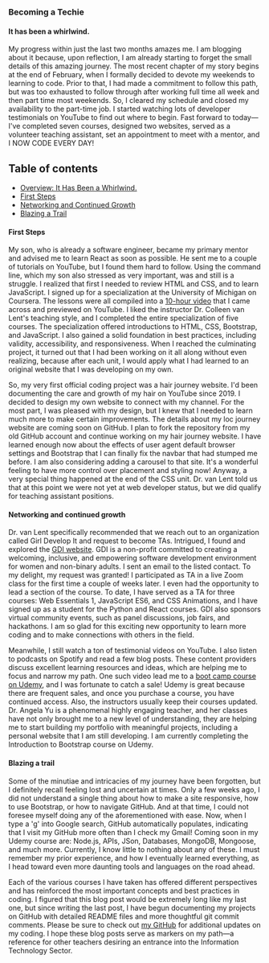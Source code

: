 ### Becoming a Techie

#### It has been a whirlwind.
My progress within just the last two months amazes me. I am blogging about it because, upon reflection, I am already starting to forget the small details of this amazing journey. The most recent chapter of my story begins at the end of February, when I formally decided to devote my weekends to learning to code. Prior to that, I had made a commitment to follow this path, but was too exhausted to follow through after working full time all week and then part time most weekends. So, I cleared my schedule and closed my availability to the part-time job. I started watching lots of developer testimonials on YouTube to find out where to begin. Fast forward to today—I've completed seven courses, designed two websites, served as a volunteer teaching assistant, set an appointment to meet with a mentor, and I NOW CODE EVERY DAY!

## Table of contents

- [Overview: It Has Been a Whirlwind.](#it-has-been-a-whirlwind)
- [First Steps](#first-steps)
- [Networking and Continued Growth](#networking-and-continued-growth)
- [Blazing a Trail](#blazing-a-trail)
		

#### First Steps  
My son, who is already a software engineer, became my primary mentor and advised me to learn React as soon as possible. He sent me to a couple of tutorials on YouTube, but I found them hard to follow. Using the command line, which my son also stressed as very important, was and still is a struggle. I realized that first I needed to review HTML and CSS, and to learn JavaScript. I signed up for a specialization at the University of Michigan on Coursera. The lessons were all compiled into a [10-hour video](https://www.youtube.com/watch?v=TdqQqyc7pfU&t=0) that I came across and previewed on YouTube.  I liked the instructor Dr. Colleen van Lent's teaching style, and I completed the entire specialization of five courses. The specialization offered introductions to HTML, CSS, Bootstrap, and JavaScript. I also gained a solid foundation in best practices, including validity, accessibility, and responsiveness.  When I reached the culminating project, it turned out that I had been working on it all along without even realizing, because after each unit, I would apply what I had learned to an original website that I was developing on my own.

So, my very first official coding project was a hair journey website.  I'd been documenting the care and growth of my hair on YouTube since 2019. I decided to design my own website to connect with my channel. For the most part, I was pleased with my design, but I knew that I needed to learn much more to make certain improvements. The details about my loc journey website are coming soon on GitHub. I plan to fork the repository from my old GitHub account and continue working on my hair journey website. I have learned enough now about the effects of user agent default browser settings and Bootstrap that I can finally fix the navbar that had stumped me before. I am also considering adding a carousel to that site. It's a wonderful feeling to have more control over placement and styling now!  Anyway, a very special thing happened at the end of the CSS unit. Dr. van Lent told us that at this point we were not yet at web developer status, but we did qualify for teaching assistant positions.

#### Networking and continued growth
Dr. van Lent specifically recommended that we reach out to an organization called Girl Develop It and request to become TAs. Intrigued, I found and explored the [GDI website](https://girldevelopit.com/). GDI is a non-profit committed to creating a welcoming, inclusive, and empowering software development environment for women and non-binary adults. I sent an email to the listed contact. To my delight, my request was granted! I participated as TA in a live Zoom class for the first time a couple of weeks later.  I even had the opportunity to lead a section of the course.  To date, I have served as a TA for three courses: Web Essentials 1, JavaScript ES6, and CSS Animations, and I have signed up as a student for the Python and React courses.  GDI also sponsors virtual community events, such as panel discussions, job fairs, and hackathons. I am so glad for this exciting new opportunity to learn more coding and to make connections with others in the field.  

Meanwhile, I still watch a ton of testimonial videos on YouTube. I also listen to podcasts on Spotify and read a few blog posts. These content providers discuss excellent learning resources and ideas, which are helping me to focus and narrow my path. One such video lead me to a [boot camp course on Udemy](https://www.udemy.com/course/the-complete-web-development-bootcamp/), and I was fortunate to catch a sale! Udemy is great because there are frequent sales, and once you purchase a course, you have continued access. Also, the instructors usually keep their courses updated. Dr. Angela Yu is a phenomenal highly engaging teacher, and her classes have not only brought me to a new level of understanding, they are helping me to start building my portfolio with meaningful projects, including a personal website that I am still developing.  I am currently completing the Introduction to Bootstrap course on Udemy.

#### Blazing a trail
Some of the minutiae and intricacies of my journey have been forgotten, but I definitely recall feeling lost and uncertain at times. Only a few weeks ago, I did not understand a single thing about how to make a site responsive, how to use Bootstrap, or how to navigate GitHub. And at that time, I could not foresee myself doing any of the aforementioned with ease. Now, when I type a 'g' into Google search, GitHub automatically populates, indicating that I visit my GitHub more often than I check my Gmail! Coming soon in my Udemy course are: Node.js, APIs, JSon, Databases, MongoDB, Mongoose, and much more. Currently, I know little to nothing about any of these. I must remember my prior experience, and how I eventually learned everything, as I head toward even more daunting tools and languages on the road ahead.

Each of the various courses I have taken has offered different perspectives and has reinforced the most important concepts and best practices in coding. I figured that this blog post would be extremely long like my last one, but since writing the last post, I have begun documenting my projects on GitHub with detailed README files and more thoughtful git commit comments. Please be sure to check out [my GitHub](https://github.com/Faraja17) for additional updates on my coding. I hope these blog posts serve as markers on my path—a reference for other teachers desiring an entrance into the Information Technology Sector.  
